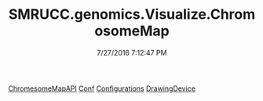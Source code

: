 ﻿---
title: SMRUCC.genomics.Visualize.ChromosomeMap
date: 7/27/2016 7:12:47 PM
---

[ChromesomeMapAPI](T-SMRUCC.genomics.Visualize.ChromosomeMap.ChromesomeMapAPI.html)
[Conf](T-SMRUCC.genomics.Visualize.ChromosomeMap.Conf.html)
[Configurations](T-SMRUCC.genomics.Visualize.ChromosomeMap.Configurations.html)
[DrawingDevice](T-SMRUCC.genomics.Visualize.ChromosomeMap.DrawingDevice.html)
